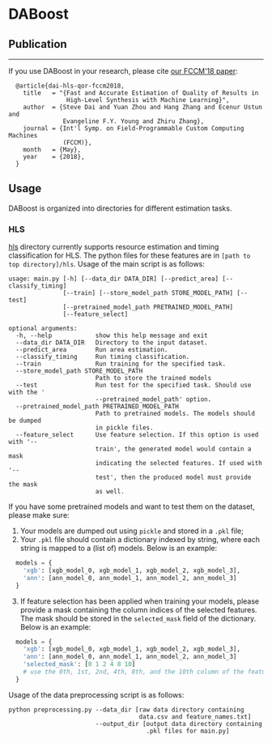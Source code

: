 # DABoost

## Publication
-------------------------------------------------------------------------------------------
If you use DABoost in your research, please cite [our FCCM'18 paper][1]:
```
  @article{dai-hls-qor-fccm2018,
    title   = "{Fast and Accurate Estimation of Quality of Results in 
                High-Level Synthesis with Machine Learning}",
    author  = {Steve Dai and Yuan Zhou and Hang Zhang and Ecenur Ustun and 
               Evangeline F.Y. Young and Zhiru Zhang},
    journal = {Int'l Symp. on Field-Programmable Custom Computing Machines
               (FCCM)},
    month   = {May},
    year    = {2018},
  }
```
[1]: http://www.csl.cornell.edu/~zhiruz/pdfs/hls-qor-fccm2018.pdf 

## Usage

DABoost is organized into directories for different estimation tasks.

### HLS

[hls](./hls) directory currently supports resource estimation and timing 
classification for HLS. The python files for these features are in `[path to top directory]/hls`. Usage of the main script is as follows:

```
usage: main.py [-h] [--data_dir DATA_DIR] [--predict_area] [--classify_timing]
               [--train] [--store_model_path STORE_MODEL_PATH] [--test]
               [--pretrained_model_path PRETRAINED_MODEL_PATH]
               [--feature_select]

optional arguments:
  -h, --help            show this help message and exit
  --data_dir DATA_DIR   Directory to the input dataset.
  --predict_area        Run area estimation.
  --classify_timing     Run timing classification.
  --train               Run training for the specified task.
  --store_model_path STORE_MODEL_PATH
                        Path to store the trained models
  --test                Run test for the specified task. Should use with the '
                        --pretrained_model_path' option.
  --pretrained_model_path PRETRAINED_MODEL_PATH
                        Path to pretrained models. The models should be dumped
                        in pickle files.
  --feature_select      Use feature selection. If this option is used with '--
                        train', the generated model would contain a mask
                        indicating the selected features. If used with '--
                        test', then the produced model must provide the mask
                        as well.
```
If you have some pretrained models and want to test them on the dataset, please make sure:
1. Your models are dumped out using `pickle` and stored in a `.pkl` file;
2. Your `.pkl` file should contain a dictionary indexed by string, where each string is mapped to a (list of) models. Below is an example:
```python
  models = {
    'xgb': [xgb_model_0, xgb_model_1, xgb_model_2, xgb_model_3],
    'ann': [ann_model_0, ann_model_1, ann_model_2, ann_model_3]
  }
```
3. If feature selection has been applied when training your models, please provide a mask containing the column indices of the selected features. The mask should be stored in the `selected_mask` field of the dictionary. Below is an example:
```python
  models = {
    'xgb': [xgb_model_0, xgb_model_1, xgb_model_2, xgb_model_3],
    'ann': [ann_model_0, ann_model_1, ann_model_2, ann_model_3]
    'selected_mask': [0 1 2 4 8 10]
    # use the 0th, 1st, 2nd, 4th, 8th, and the 10th column of the features
  }
```

Usage of the data preprocessing script is as follows:

```
python preprocessing.py --data_dir [raw data directory containing 
                                    data.csv and feature_names.txt]
                        --output_dir [output data directory containing 
                                      .pkl files for main.py]
```

